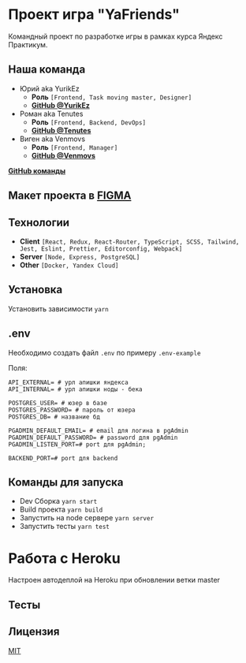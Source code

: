 # Проект игра "YaFriends"
Командный проект по разработке игры в рамках курса Яндекс Практикум.

## Наша команда
- Юрий aka YurikEz
    - **Роль** ```[Frontend, Task moving master, Designer]```
    - [**GitHub @YurikEz**](https://github.com/YurikEz)
- Роман aka Tenutes
    - **Роль** ```[Frontend, Backend, DevOps]```
    - [**GitHub @Tenutes**](https://github.com/Tenutes)
- Виген aka Venmovs
    - **Роль** ```[Frontend, Manager]```
    - [**GitHub @Venmovs**](https://github.com/Venmovs)

[**GitHub команды**](https://github.com/YaFriends)

## Макет проекта в [FIGMA](https://www.figma.com/file/wur0C1PNOUSAhQozhLP7Tp/)
## Технологии
- **Client** ```[React, Redux, React-Router, TypeScript, SCSS, Tailwind, Jest, Eslint, Prettier, Editorconfig, Webpack]```
- **Server** ```[Node, Express, PostgreSQL]```
- **Other** ```[Docker, Yandex Cloud]``` 

## Установка
Установить зависимости ```yarn```

## .env
Необходимо создать файл ```.env``` по примеру ```.env-example```

Поля:
```dotenv
API_EXTERNAL= # урл апишки яндекса
API_INTERNAL= # урл апишки ноды - бека

POSTGRES_USER= # юзер в базе
POSTGRES_PASSWORD= # пароль от юзера
POSTGRES_DB= # название бд

PGADMIN_DEFAULT_EMAIL= # email для логина в pgAdmin
PGADMIN_DEFAULT_PASSWORD= # password для pgAdmin
PGADMIN_LISTEN_PORT=# port для pgAdmin; 

BACKEND_PORT=# port для backend
```
    
## Команды для запуска
- Dev Сборка ```yarn start```
- Build проекта ```yarn build```
- Запустить на node сервере ```yarn server```
- Запустить тесты ```yarn test```

# Работа с Heroku
Настроен автодеплой на Heroku при обновлении ветки master

## Тесты
## Лицензия
[MIT](https://choosealicense.com/licenses/mit/)
